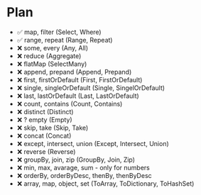 # Plan

* ✅ map, filter (Select, Where)
* ✅ range, repeat (Range, Repeat)
* ❌ some, every (Any, All)
* ❌ reduce (Aggregate)
* ❌ flatMap (SelectMany)
* ❌ append, prepand (Append, Prepand)
* ❌ first, firstOrDefault (First, FirstOrDefault)
* ❌ single, singleOrDefault (Single, SingelOrDefault)
* ❌ last, lastOrDefault (Last, LastOrDefault)
* ❌ count, contains (Count, Contains)
* ❌ distinct (Distinct)
* ❌ ? empty (Empty)
* ❌ skip, take (Skip, Take)
* ❌ concat (Concat)
* ❌ except, intersect, union (Except, Intersect, Union)
* ❌ reverse (Reverse)
* ❌ groupBy, join, zip (GroupBy, Join, Zip)
* ❌ min, max, avarage, sum - only for numbers
* ❌ orderBy, orderByDesc, thenBy, thenByDesc
* ❌ array, map, object, set (ToArray, ToDictionary, ToHashSet)